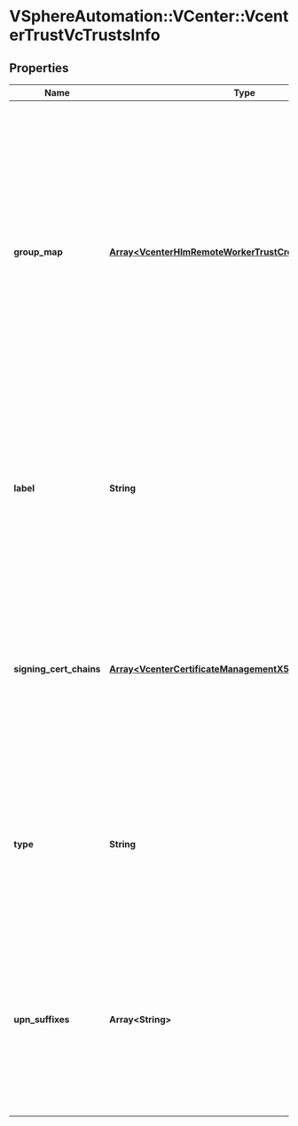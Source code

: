 # VSphereAutomation::VCenter::VcenterTrustVcTrustsInfo

## Properties
Name | Type | Description | Notes
------------ | ------------- | ------------- | -------------
**group_map** | [**Array&lt;VcenterHlmRemoteWorkerTrustCreateSpecGroupMap&gt;**](VcenterHlmRemoteWorkerTrustCreateSpecGroupMap.md) | Mapping of group in existing token to a list of local SSO groups in the local domain for new token. If empty, no group mappings have been configured. Warning: This attribute is part of a new feature in development. It may be changed at any time and may not have all supported functionality implemented. | 
**label** | **String** | Label of the trust Warning: This attribute is part of a new feature in development. It may be changed at any time and may not have all supported functionality implemented. | 
**signing_cert_chains** | [**Array&lt;VcenterCertificateManagementX509CertChain&gt;**](VcenterCertificateManagementX509CertChain.md) | List of signing certificate chains Warning: This attribute is part of a new feature in development. It may be changed at any time and may not have all supported functionality implemented. | 
**type** | **String** | Type of trust. Warning: This attribute is part of a new feature in development. It may be changed at any time and may not have all supported functionality implemented. | 
**upn_suffixes** | **Array&lt;String&gt;** | Lists the UPN suffixes used in this trust relationship Warning: This attribute is part of a new feature in development. It may be changed at any time and may not have all supported functionality implemented. | 


